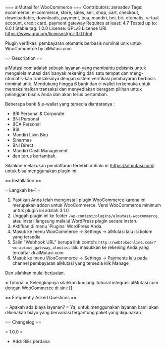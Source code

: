 === alMutasi for WooCommerce ===
Contributors: zerosdev
Tags: ecommerce, e-commerce, store, sales, sell, shop, cart, checkout, downloadable, downloads, payment, bca, mandiri, bni, bri, otomatis, virtual account, credit card, payment gateway
Requires at least: 4.7
Tested up to: 6.0.1
Stable tag: 1.0.0
License: GPLv3
License URI: https://www.gnu.org/licenses/gpl-3.0.html

Plugin verifikasi pembayaran otomatis berbasis nominal unik untuk WooCommerce by alMutasi.com

== Description ==

alMutasi.com adalah sebuah layanan yang membantu pebisnis untuk mengelola mutasi dari banyak rekening dari satu tempat dan meng-otomatis-kan transaksinya dengan sistem verifikasi pembayaran berbasis nominal unik. Mendukung hingga 6 bank dan e-wallet terkemuka untuk memaksimalkan transaksi dan menyediakan beragam pilihan untuk pelanggan bisnis Anda dan akan terus bertambah.

Beberapa bank & e-wallet yang tersedia diantaranya :
* BRI Personal & Corporate
* BNI Personal
* BCA Personal
* BSI
* Mandiri Livin Biru
* Sinarmas
* BNI Direct
* Mandiri Cash Management
* dan terus bertambah.

Silahkan melakukan pendaftaran terlebih dahulu di (https://almutasi.com) untuk bisa menggunakan plugin ini.

== Installation ==

= Langkah ke-1 =
1. Pastikan Anda telah menginstall plugin WooCommerce karena ini merupakan addon untuk WooCommerce. Versi WooCommerce minimum untuk plugin ini adalah 3.1.0
2. Unggah plugin ini ke folder `/wp-content/plugins/almutasi-woocommerce`, atau install langsung melalui WordPress plugin secara instan.
3. Aktifkan di menu 'Plugins' WordPress Anda.
4. Masuk ke menu WooCommerce -> Settings -> alMutasi lalu isi kolom yang tersedia
5. Salin "Webhook URL" berupa link contoh: `http://webtokoonline.com/?wc-api=wc_gateway_almutasi` lalu masukkan ke rekening Anda yang terdaftar di alMutasi.com
6. Masuk ke menu WooCommerce -> Settings -> Payments lalu pada channel pembayaran alMutasi yang tersedia klik Manage

Dan silahkan mulai berjualan.

= Tutorial =
Selengkapnya silahkan kunjungi tutorial integrasi alMutasi.com dengan WooCommerce di sini:
[]

== Frequently Asked Questions ==

= Apakah ada biaya layanan? =
Ya, untuk menggunakan layanan kami akan dikenakan biaya yang bervariasi tergantung paket yang digunakan

== Changelog ==

= 1.0.0 =
* Add: Rilis perdana